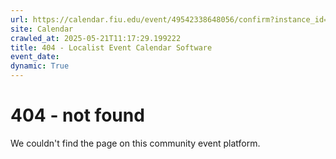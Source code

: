 ```yaml
---
url: https://calendar.fiu.edu/event/49542338648056/confirm?instance_id=49542338648057&return=https%3A%2F%2Fcalendar.fiu.edu%2Fcalendar%3Fevent_types%255B%255D%3D121721
site: Calendar
crawled_at: 2025-05-21T11:17:29.199222
title: 404 - Localist Event Calendar Software
event_date: 
dynamic: True
---
```


# 404 - not found
We couldn't find the page on this community event platform.
